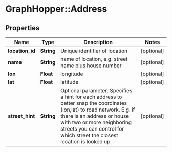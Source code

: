 # GraphHopper::Address

## Properties
Name | Type | Description | Notes
------------ | ------------- | ------------- | -------------
**location_id** | **String** | Unique identifier of location | [optional] 
**name** | **String** | name of location, e.g. street name plus house number | [optional] 
**lon** | **Float** | longitude | [optional] 
**lat** | **Float** | latitude | [optional] 
**street_hint** | **String** | Optional parameter. Specifies a hint for each address to better snap the coordinates (lon,lat) to road network. E.g. if there is an address or house with two or more neighboring streets you can control for which street the closest location is looked up. | [optional] 


